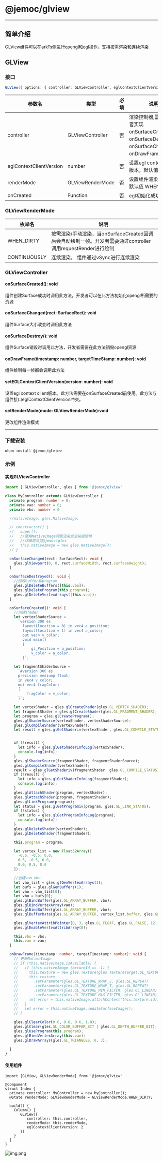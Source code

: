 # @jemoc/glview

---

## 简单介绍

GLView组件可以在arkTs侧进行opengl和egl操作。支持按需渲染和连续渲染

## GLView

### 接口

```typescript
GLView({ options: { controller: GLViewController, eglContextClientVersion: number, renderMode: GLViewRenderMode } })
```

| 参数名                     | 类型               | 必填 | 说明                                                                            |
|-------------------------|------------------|----|-------------------------------------------------------------------------------|
| controller              | GLViewController | 否  | 渲染控制器,需要开发者实现onSurfaceCreated、onSurfaceDestroy、onSurfaceChanged、onDrawFrame方法 |
| eglContextClientVersion | number           | 否  | 设置egl context client版本，默认值2                                                   |
| renderMode              | GLViewRenderMode | 否  | 设置组件渲染模式， 默认值 WHEN_DIRTY                                                      |
| onCreated               | Function         | 否  | egl初始化成功回调                                                                    |

### GLViewRenderMode

| 枚举名          | 说明                                                                         |
|--------------|----------------------------------------------------------------------------|
| WHEN_DIRTY   | 按需渲染/手动渲染，当onSurfaceCreated回调后会自动绘制一帧。开发者需要通过controller调用requestRender进行绘制 |
| CONTINUOUSLY | 连续渲染， 组件通过vSync进行连续渲染                                                      |

### GLViewController

#### onSurfaceCreated(): void

组件创建Surface成功时调用此方法，开发者可以在此方法初始化opengl所需要的资源

#### onSurfaceChanged(rect: SurfaceRect): void

组件Surface大小改变时调用此方法

#### onSurfaceDestroy(): void

组件Surface销毁时调用此方法，开发者需要在此方法销毁opengl资源

#### onDrawFrame(timestamp: number, targetTimeStamp: number): void

组件绘制每一帧都会调用此方法

#### setEGLContextClientVersion(version: number): void

设置egl context client版本。此方法需要在onSurfaceCreated前使用。此方法与组件接口eglContextClientVersion冲突。

#### setRenderMode(mode: GLViewRenderMode):void

更改组件渲染模式

---

### 下载安装

```shell
ohpm install @jemoc/glview
```

### 示例

#### 实现GLViewController

```typescript
import { GLViewController, gles } from '@jemoc/glview'

class MyController extends GLViewController {
  private program: number = 0;
  private vao: number = 0;
  private vbo: number = 0

  //nativeImage: gles.NativeImage;

  // constructor() {
  //   super();
  //   //使用NativeImage同层渲染或渲染视频帧
  //   //详细用法见@jemoc/gles
  //   this.nativeImage = new gles.NativeImage();
  // }

  onSurfaceChanged(rect: SurfaceRect): void {
    gles.glViewport(0, 0, rect.surfaceWidth, rect.surfaceHeight);
  }

  onSurfaceDestroyed(): void {
    //回收buffer和program
    gles.glDeleteBuffers([this.vbo]);
    gles.glDeleteProgram(this.program);
    gles.glDeleteVertexArrays([this.vao]);
  }

  onSurfaceCreated(): void {
    //创建shader
    let vertexShaderSource =
      `version 300 es
        layout(location = 0) in vec4 a_position;
        layout(location = 1) in vec4 a_color;
        out vec4 v_color;
        void main()
        {
            gl_Position = a_position;
            v_color = a_color;
        }`;

    let fragmentShaderSource =
      `#version 300 es
      precision mediump float;
      in vec4 v_color;
      out vec4 fragColor;
      {
          fragColor = v_color;
      }`;

    let vertexShader = gles.glCreateShader(gles.GL_VERTEX_SHADER);
    let fragmentShader = gles.glCreateShader(gles.GL_FRAGMENT_SHADER);
    let program = gles.glCreateProgram();
    gles.glShaderSource(vertexShader, vertexShaderSource);
    gles.glCompileShader(vertexShader);
    let result = gles.glGetShaderiv(vertexShader, gles.GL_COMPILE_STATUS);


    if (!result) {
      let info = gles.glGetShaderInfoLog(vertexShader);
      console.log(info);
    }
    gles.glShaderSource(fragmentShader, fragmentShaderSource);
    gles.glCompileShader(vertexShader);
    result = gles.glGetShaderiv(fragmentShader, gles.GL_COMPILE_STATUS);
    if (!result) {
      let info = gles.glGetShaderInfoLog(fragmentShader);
      console.log(info);
    }
    gles.glAttachShader(program, vertexShader);
    gles.glAttachShader(program, fragmentShader);
    gles.glLinkProgram(program);
    let status = gles.glGetProgramiv(program, gles.GL_LINK_STATUS);
    if (!status) {
      let info = gles.glGetProgramInfoLog(program);
      console.log(info);
    }
    gles.glDeleteShader(vertexShader);
    gles.glDeleteShader(fragmentShader);

    this.program = program;

    let vertex_list = new Float32Array([
      -0.5, -0.5, 0.0,
      0.5, -0.5, 0.0,
      0.0, 0.5, 0.0
    ]);

    //创建vao vbo
    let vao_list = gles.glGenVertexArrays(1);
    let bufs = gles.glGenBuffers(1);
    let vao = vao_list[0];
    let vbo = bufs[0];
    gles.glBindBuffer(gles.GL_ARRAY_BUFFER, vbo);
    gles.glBindVertexArray(vao);
    gles.glBindBuffer(gles.GL_ARRAY_BUFFER, vbo);
    gles.glBufferData(gles.GL_ARRAY_BUFFER, vertex_list.buffer, gles.GL_STATIC_DRAW);

    gles.glVertexAttribPointer(0, 3, gles.GL_FLOAT, gles.GL_FALSE, 12, 0);
    gles.glEnableVertexAttribArray(0);

    this.vbo = vbo;
    this.vao = vao;
  }

  onDrawFrame(timestamp: number, targetTimestamp: number): void {
    // 更新NativeImage
    // if (this.nativeImage.isAvailable) {
    //   if (this.nativeImage.textureId == -1) {
    //     this.texture = new gles.Texture(gles.TextureTarget.GL_TEXTURE_EXTERNAL_OES);
    //     this.texture
    //       .setParameter(gles.GL_TEXTURE_WRAP_S, gles.GL_REPEAT)
    //       .setParameter(gles.GL_TEXTURE_WRAP_T, gles.GL_REPEAT)
    //       .setParameter(gles.GL_TEXTURE_MIN_FILTER, gles.GL_LINEAR)
    //       .setParameter(gles.GL_TEXTURE_MAG_FILTER, gles.GL_LINEAR)
    //     let error = this.nativeImage.attachContext(this.texture.id);
    //   }
    //   let error = this.nativeImage.updateSurfaceImage();
    // }
    
    gles.glClearColor(0.6, 0.6, 0.6, 1.0);
    gles.glClear(gles.GL_COLOR_BUFFER_BIT | gles.GL_DEPTH_BUFFER_BIT);
    gles.glUseProgram(this.program);
    gles.glBindVertexArray(this.vao);
    gles.glDrawArrays(gles.GL_TRIANGLES, 0, 3);

  }
}
```

#### 使用组件

```text
import {GLView, GLViewRenderMode} from '@jemoc/glview'

@Component
struct Index {
  private controller: MyController = new MyController();
  @State renderMode: GLViewRenderMode = GLViewRenderMode.WHEN_DIRTY;
  
  build() {
    Column() {
       GLView({
          controller: this.controller,
          renderMode: this.renderMode,
          eglContextClientVersion: 2
       })
    }
  }
}
```



![img.png](src/assett/test.png)